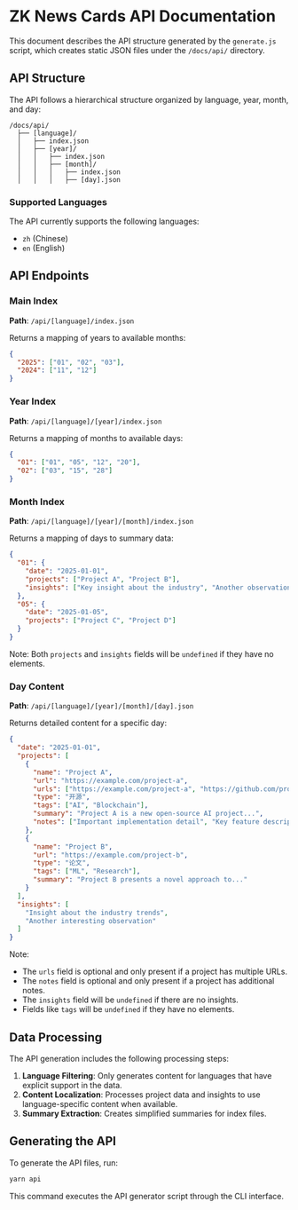 # ZK News Cards API Documentation

This document describes the API structure generated by the `generate.js` script, which creates static JSON files under the `/docs/api/` directory.

## API Structure

The API follows a hierarchical structure organized by language, year, month, and day:

```
/docs/api/
  ├── [language]/
  │   ├── index.json
  │   ├── [year]/
  │   │   ├── index.json
  │   │   ├── [month]/
  │   │   │   ├── index.json
  │   │   │   ├── [day].json
```

### Supported Languages

The API currently supports the following languages:
- `zh` (Chinese)
- `en` (English)

## API Endpoints

### Main Index

**Path**: `/api/[language]/index.json`

Returns a mapping of years to available months:

```json
{
  "2025": ["01", "02", "03"],
  "2024": ["11", "12"]
}
```

### Year Index

**Path**: `/api/[language]/[year]/index.json`

Returns a mapping of months to available days:

```json
{
  "01": ["01", "05", "12", "20"],
  "02": ["03", "15", "28"]
}
```

### Month Index

**Path**: `/api/[language]/[year]/[month]/index.json`

Returns a mapping of days to summary data:

```json
{
  "01": {
    "date": "2025-01-01",
    "projects": ["Project A", "Project B"],
    "insights": ["Key insight about the industry", "Another observation"]
  },
  "05": {
    "date": "2025-01-05",
    "projects": ["Project C", "Project D"]
  }
}
```

Note: Both `projects` and `insights` fields will be `undefined` if they have no elements.

### Day Content

**Path**: `/api/[language]/[year]/[month]/[day].json`

Returns detailed content for a specific day:

```json
{
  "date": "2025-01-01",
  "projects": [
    {
      "name": "Project A",
      "url": "https://example.com/project-a",
      "urls": ["https://example.com/project-a", "https://github.com/project-a"],
      "type": "开源",
      "tags": ["AI", "Blockchain"],
      "summary": "Project A is a new open-source AI project...",
      "notes": ["Important implementation detail", "Key feature description"]
    },
    {
      "name": "Project B",
      "url": "https://example.com/project-b",
      "type": "论文",
      "tags": ["ML", "Research"],
      "summary": "Project B presents a novel approach to..."
    }
  ],
  "insights": [
    "Insight about the industry trends",
    "Another interesting observation"
  ]
}
```

Note: 
- The `urls` field is optional and only present if a project has multiple URLs.
- The `notes` field is optional and only present if a project has additional notes.
- The `insights` field will be `undefined` if there are no insights.
- Fields like `tags` will be `undefined` if they have no elements.

## Data Processing

The API generation includes the following processing steps:

1. **Language Filtering**: Only generates content for languages that have explicit support in the data.
2. **Content Localization**: Processes project data and insights to use language-specific content when available.
3. **Summary Extraction**: Creates simplified summaries for index files.

## Generating the API

To generate the API files, run:

```bash
yarn api
```

This command executes the API generator script through the CLI interface.
